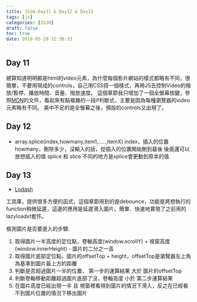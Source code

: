 ```yaml
---
title: JS30-Day11 & Day12 & Day13
tags: [js]
categories: [JS30]
draft: false
toc: true
date: 2018-05-20 12:38:33
---
```


## Day 11

總算知道明明都是html的video元素，為什麼每個影片網站的樣式都略有不同，很簡單，不要用現成的controls，自己用CSS搭一個樣式，再用JS去控制Video的撥放/暫停、播放時間、音量、撥放速度。
這個章節我只增加了一個全螢幕按鍵，參照[MDN](https://developer.mozilla.org/zh-TW/docs/Web/API/Fullscreen_API)的文件，看起來有點複雜的一段if判斷式，主要是因為每種瀏覽器的video元素略有不同。
美中不足的是全螢幕之後，預設的controls又出現了。

## Day 12

- array.splice(index,howmany,item1,.....,itemX)
index，插入的位置
howmany，刪除多少，沒輸入的話，從插入的位置開始刪到最後
後面還可以放想插入的值
splice 和 slice 不同的地方是splice會更動到原本的值

## Day 13

- [Lodash](https://lodash.com/)

工具庫，提供很多方便的函式，這個章節用到的是debounce，功能是將想執行的function稍微延遲，這邊的應用是延遲滑入圖片，簡單、快速地實現了之前用的lazyloadxt套件。

檢測圖片是否要進入的步驟:
1. 取得圖片一半高度的定位點，卷軸高度(window.scrollY) + 視窗高度(window.innerHeight) - 圖片的二分之一高
2. 取得圖片底部定位點，圖片的offsetTop + height，offsetTop是瀏覽器左上角為基準到圖片最上方的距離
3. 判斷是否超過圖片一半的位置， 第一步的運算結果 大於 圖片的offsetTop
4. 判斷卷軸移動距離超過圖片底部了沒，卷軸高度 小於 第二步運算結果
5. 在圖片高度已經出現一半 且 視窗裡看得到圖片的情況下滑入，反之在已經看不到圖片位置的情況下移出圖片